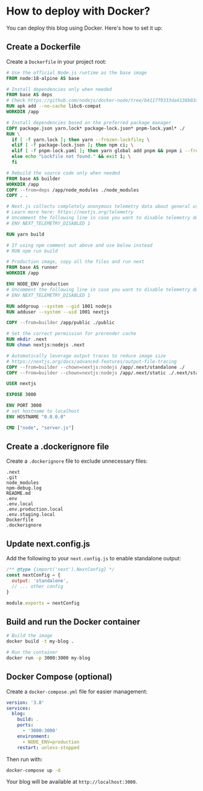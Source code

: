 # How to deploy with Docker?

You can deploy this blog using Docker. Here's how to set it up:

## Create a Dockerfile

Create a `Dockerfile` in your project root:

```dockerfile
# Use the official Node.js runtime as the base image
FROM node:18-alpine AS base

# Install dependencies only when needed
FROM base AS deps
# Check https://github.com/nodejs/docker-node/tree/b4117f9333da4138b03a546ec926ef50a31506c3#nodealpine to understand why libc6-compat might be needed.
RUN apk add --no-cache libc6-compat
WORKDIR /app

# Install dependencies based on the preferred package manager
COPY package.json yarn.lock* package-lock.json* pnpm-lock.yaml* ./
RUN \
  if [ -f yarn.lock ]; then yarn --frozen-lockfile; \
  elif [ -f package-lock.json ]; then npm ci; \
  elif [ -f pnpm-lock.yaml ]; then yarn global add pnpm && pnpm i --frozen-lockfile; \
  else echo "Lockfile not found." && exit 1; \
  fi

# Rebuild the source code only when needed
FROM base AS builder
WORKDIR /app
COPY --from=deps /app/node_modules ./node_modules
COPY . .

# Next.js collects completely anonymous telemetry data about general usage.
# Learn more here: https://nextjs.org/telemetry
# Uncomment the following line in case you want to disable telemetry during the build.
# ENV NEXT_TELEMETRY_DISABLED 1

RUN yarn build

# If using npm comment out above and use below instead
# RUN npm run build

# Production image, copy all the files and run next
FROM base AS runner
WORKDIR /app

ENV NODE_ENV production
# Uncomment the following line in case you want to disable telemetry during runtime.
# ENV NEXT_TELEMETRY_DISABLED 1

RUN addgroup --system --gid 1001 nodejs
RUN adduser --system --uid 1001 nextjs

COPY --from=builder /app/public ./public

# Set the correct permission for prerender cache
RUN mkdir .next
RUN chown nextjs:nodejs .next

# Automatically leverage output traces to reduce image size
# https://nextjs.org/docs/advanced-features/output-file-tracing
COPY --from=builder --chown=nextjs:nodejs /app/.next/standalone ./
COPY --from=builder --chown=nextjs:nodejs /app/.next/static ./.next/static

USER nextjs

EXPOSE 3000

ENV PORT 3000
# set hostname to localhost
ENV HOSTNAME "0.0.0.0"

CMD ["node", "server.js"]
```

## Create a .dockerignore file

Create a `.dockerignore` file to exclude unnecessary files:

```
.next
.git
node_modules
npm-debug.log
README.md
.env
.env.local
.env.production.local
.env.staging.local
Dockerfile
.dockerignore
```

## Update next.config.js

Add the following to your `next.config.js` to enable standalone output:

```javascript
/** @type {import('next').NextConfig} */
const nextConfig = {
  output: 'standalone',
  // ... other config
}

module.exports = nextConfig
```

## Build and run the Docker container

```bash
# Build the image
docker build -t my-blog .

# Run the container
docker run -p 3000:3000 my-blog
```

## Docker Compose (optional)

Create a `docker-compose.yml` file for easier management:

```yaml
version: '3.8'
services:
  blog:
    build: .
    ports:
      - '3000:3000'
    environment:
      - NODE_ENV=production
    restart: unless-stopped
```

Then run with:

```bash
docker-compose up -d
```

Your blog will be available at `http://localhost:3000`.
